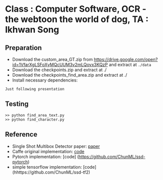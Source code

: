 # Class : Computer Software, OCR - the webtoon the world of dog, TA : Ikhwan Song

## Preparation
- Download the custom_area_GT.zip from https://drive.google.com/open?id=1VfarXgLSFoXyMQcUUM3v2mLQovx3KQzP and extract at `./data`
- Download the checkpoints.zip and extract at ./
- Download the checkpoints_find_area.zip and extract at ./
- Install necessary dependencies:
```
Just following presentation

```

## Testing
```
>> python find_area_text.py
>> python find_character.py
```


## Reference
- Single Shot Multibox Detector paper: [paper](https://arxiv.org/abs/1512.02325)
- Caffe original implementation: [code](https://github.com/weiliu89/caffe/tree/ssd)
- Pytorch implementation: [code] (https://github.com/ChunML/ssd-pytorch)
- simple tensorflow implementation: [code] (hhttps://github.com/ChunML/ssd-tf2)

